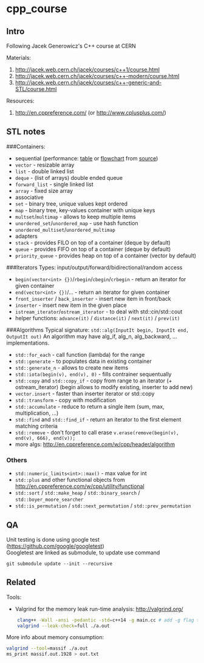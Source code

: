 # cpp_course

## Intro
Following Jacek Generowicz's C++ course at CERN

Materials:

1. http://jacek.web.cern.ch/jacek/courses/c++1/course.html
2. http://jacek.web.cern.ch/jacek/courses/c++-modern/course.html
3. http://jacek.web.cern.ch/jacek/courses/c++-generic-and-STL/course.html

Resources:

1. http://en.cppreference.com/ (or http://www.cplusplus.com/)

## STL notes 

###Containers:
- sequential (performance: [table](http://john-ahlgren.blogspot.ch/2013/10/stl-container-performance.html) or [flowchart](http://stackoverflow.com/questions/10699265/how-can-i-efficiently-select-a-standard-library-container-in-c11) from [source](http://homepages.e3.net.nz/~djm/cppcontainers.html))
 - `vector` - resizable array
 - `list` - double linked list
 - `deque` - (list of arrays) double ended queue
 - `forward_list` - single linked list
 - `array` - fixed size array
- associative
 - `set` - binary tree, unique values kept ordered 
 - `map` - binary tree, key-values container with unique keys
 - `multset`/`multimap` - allows to keep multiple items
 - `unordered_set`/`unordered_map` - use hash function
 - `unordered_multiset`/`unordered_multimap`
- adapters
 - `stack` - provides FILO on top of a container (deque by default)
 - `queue` - provides FIFO on top of a container (deque by default)
 - `priority_queue` - provides heap on top of a container (vector by default)

###Iterators
Types: input/output/forward/bidirectional/random access 
- `begin(vector<int> {})`/`rbegin`/`cbegin`/`crbegin` - return an iterator for given container
- `end(vector<int> {})`/... - return an iterator for given container 
- `front_inserter` / `back_inserter` - insert new item in front/back
- `inserter` - insert new item in the given place
- `istream_iterator`/`ostream_iterator` - to deal with std::cin/std::cout
- helper functions: `advance(it)` / `distance(it)` / `next(it)` / `prev(it)`

###Algorithms
Typical signature: ```std::alg(InputIt begin, InputIt end, OutputIt out)```
An algorithm may have alg_if, alg_n, alg_backward, ... implementations.
- `std::for_each` - call function (lambda) for the range
- `std::generate` - to populates data in existing container
- `std::generate_n` - allows to create new items
- `std::iota(begin(v), end(v), 0)` - fills contrainer sequentually
- `std::copy` and `std::copy_if` - copy from range to an iterator (+ ostream_iterator) (begin allows to modify existing, inserter to add new)
- `vector.insert` - faster than inserter iterator or std::copy 
- `std::transform` - copy with modification
- `std::accumulate` - reduce to return a single item (sum, max, multiplication, ...)
- `std::find` and `std::find_if` - return an iterator to the first element matching criteria
- `std::remove` - don't forget to call erase ```v.erase(remove(begin(v), end(v), 666), end(v));```
- more algs: http://en.cppreference.com/w/cpp/header/algorithm

### Others
- `std::numeric_limits<int>::max()` - max value for int
- `std::plus` and other functional objects from http://en.cppreference.com/w/cpp/utility/functional
- `std::sort` / `std::make_heap` / `std::binary_search` / `std::boyer_moore_searcher`
- `std::is_permutation` / `std::next_permutation` / `std::prev_permutation`

## QA
Unit testing is done using google test (https://github.com/google/googletest)  
Googletest are linked as submodule, to update use command

    git submodule update --init --recursive

## Related

Tools:
- Valgrind for the memory leak run-time analysis: http://valgrind.org/

```bash
    clang++ -Wall -ansi -pedantic -std=c++14 -g main.cc # add -g flag to give to valgrind an access to the sources
    valgrind --leak-check=full ./a.out
```

More info about memory consumption:
```bash
valgrind --tool=massif ./a.out
ms_print massif.out.1928 > out.txt
```
